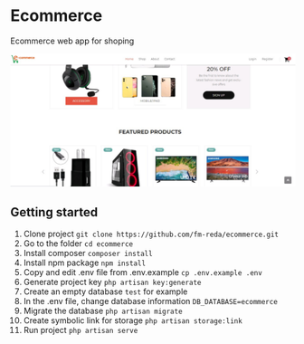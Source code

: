 
# Ecommerce

Ecommerce web app for shoping

![alt text](https://github.com/fm-reda/ecommerce/blob/master/ecommerce.jpg)

## Getting started
1. Clone project `git clone https://github.com/fm-reda/ecommerce.git`
2. Go to the folder `cd ecommerce`
3. Install composer `composer install`
4. Install npm package `npm install`
5. Copy and edit .env file from .env.example `cp .env.example .env`
6. Generate project key `php artisan key:generate`
7. Create an empty database `test` for example
8. In the .env file, change database information `DB_DATABASE=ecommerce`
9. Migrate the database `php artisan migrate`
10. Create symbolic link for storage `php artisan storage:link`
11. Run project `php artisan serve`
